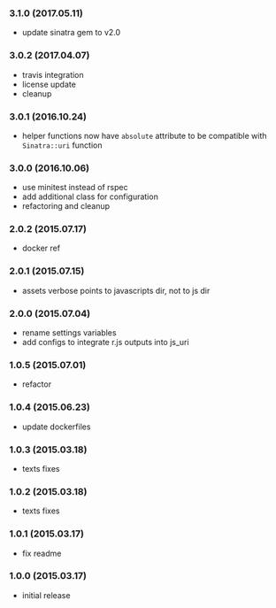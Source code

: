 ### 3.1.0 (2017.05.11)

* update sinatra gem to v2.0

### 3.0.2 (2017.04.07)

* travis integration
* license update
* cleanup

### 3.0.1 (2016.10.24)

* helper functions now have `absolute` attribute to be compatible with `Sinatra::uri` function

### 3.0.0 (2016.10.06)

* use minitest instead of rspec
* add additional class for configuration
* refactoring and cleanup

### 2.0.2 (2015.07.17)

* docker ref

### 2.0.1 (2015.07.15)

* assets verbose points to javascripts dir, not to js dir

### 2.0.0 (2015.07.04)

* rename settings variables
* add configs to integrate r.js outputs into js_uri

### 1.0.5 (2015.07.01)

* refactor

### 1.0.4 (2015.06.23)

* update dockerfiles

### 1.0.3 (2015.03.18)

* texts fixes

### 1.0.2 (2015.03.18)

* texts fixes

### 1.0.1 (2015.03.17)

* fix readme

### 1.0.0 (2015.03.17)

* initial release
